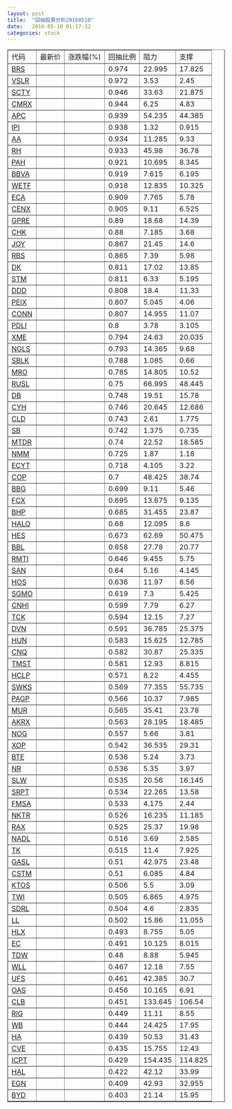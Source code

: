 ```yaml
---
layout: post
title:  "回抽股票分析20160510"
date:   2016-05-10 01:17:32
categories: stock
---
```

<script type="text/javascript">
var stockList = []
stockList.push('gb_brs');
stockList.push('gb_vslr');
stockList.push('gb_scty');
stockList.push('gb_cmrx');
stockList.push('gb_apc');
stockList.push('gb_ipi');
stockList.push('gb_aa');
stockList.push('gb_rh');
stockList.push('gb_pah');
stockList.push('gb_bbva');
stockList.push('gb_wetf');
stockList.push('gb_eca');
stockList.push('gb_cenx');
stockList.push('gb_gpre');
stockList.push('gb_chk');
stockList.push('gb_joy');
stockList.push('gb_rbs');
stockList.push('gb_dk');
stockList.push('gb_stm');
stockList.push('gb_ddd');
stockList.push('gb_peix');
stockList.push('gb_conn');
stockList.push('gb_pdli');
stockList.push('gb_xme');
stockList.push('gb_ngls');
stockList.push('gb_sblk');
stockList.push('gb_mro');
stockList.push('gb_rusl');
stockList.push('gb_db');
stockList.push('gb_cyh');
stockList.push('gb_cld');
stockList.push('gb_sb');
stockList.push('gb_mtdr');
stockList.push('gb_nmm');
stockList.push('gb_ecyt');
stockList.push('gb_cop');
stockList.push('gb_bbg');
stockList.push('gb_fcx');
stockList.push('gb_bhp');
stockList.push('gb_halo');
stockList.push('gb_hes');
stockList.push('gb_bbl');
stockList.push('gb_rmti');
stockList.push('gb_san');
stockList.push('gb_hos');
stockList.push('gb_sgmo');
stockList.push('gb_cnhi');
stockList.push('gb_tck');
stockList.push('gb_dvn');
stockList.push('gb_hun');
stockList.push('gb_cnq');
stockList.push('gb_tmst');
stockList.push('gb_hclp');
stockList.push('gb_swks');
stockList.push('gb_pagp');
stockList.push('gb_mur');
stockList.push('gb_akrx');
stockList.push('gb_nog');
stockList.push('gb_xop');
stockList.push('gb_bte');
stockList.push('gb_nr');
stockList.push('gb_slw');
stockList.push('gb_srpt');
stockList.push('gb_fmsa');
stockList.push('gb_nktr');
stockList.push('gb_rax');
stockList.push('gb_nadl');
stockList.push('gb_tk');
stockList.push('gb_gasl');
stockList.push('gb_cstm');
stockList.push('gb_ktos');
stockList.push('gb_twi');
stockList.push('gb_sdrl');
stockList.push('gb_ll');
stockList.push('gb_hlx');
stockList.push('gb_ec');
stockList.push('gb_tdw');
stockList.push('gb_wll');
stockList.push('gb_ufs');
stockList.push('gb_oas');
stockList.push('gb_clb');
stockList.push('gb_rig');
stockList.push('gb_wb');
stockList.push('gb_ha');
stockList.push('gb_cve');
stockList.push('gb_icpt');
stockList.push('gb_hal');
stockList.push('gb_egn');
stockList.push('gb_byd');
</script>
<table border="1">
 <tr>
 <td>代码</td>
 <td>最新价</td>
 <td>涨跌幅(%)</td>
 <td>回抽比例</td>
 <td>阻力</td>
 <td>支撑</td>
</tr>
  <tr id="brs">
  <td><a href="http://stock.finance.sina.com.cn/usstock/quotes/BRS.html" target="_blank">BRS</a></td><td></td><td></td><td>0.974</td><td>22.995</td><td>17.825</td></tr>
  <tr id="vslr">
  <td><a href="http://stock.finance.sina.com.cn/usstock/quotes/VSLR.html" target="_blank">VSLR</a></td><td></td><td></td><td>0.972</td><td>3.53</td><td>2.45</td></tr>
  <tr id="scty">
  <td><a href="http://stock.finance.sina.com.cn/usstock/quotes/SCTY.html" target="_blank">SCTY</a></td><td></td><td></td><td>0.946</td><td>33.63</td><td>21.875</td></tr>
  <tr id="cmrx">
  <td><a href="http://stock.finance.sina.com.cn/usstock/quotes/CMRX.html" target="_blank">CMRX</a></td><td></td><td></td><td>0.944</td><td>6.25</td><td>4.83</td></tr>
  <tr id="apc">
  <td><a href="http://stock.finance.sina.com.cn/usstock/quotes/APC.html" target="_blank">APC</a></td><td></td><td></td><td>0.939</td><td>54.235</td><td>44.385</td></tr>
  <tr id="ipi">
  <td><a href="http://stock.finance.sina.com.cn/usstock/quotes/IPI.html" target="_blank">IPI</a></td><td></td><td></td><td>0.938</td><td>1.32</td><td>0.915</td></tr>
  <tr id="aa">
  <td><a href="http://stock.finance.sina.com.cn/usstock/quotes/AA.html" target="_blank">AA</a></td><td></td><td></td><td>0.934</td><td>11.285</td><td>9.33</td></tr>
  <tr id="rh">
  <td><a href="http://stock.finance.sina.com.cn/usstock/quotes/RH.html" target="_blank">RH</a></td><td></td><td></td><td>0.933</td><td>45.98</td><td>36.78</td></tr>
  <tr id="pah">
  <td><a href="http://stock.finance.sina.com.cn/usstock/quotes/PAH.html" target="_blank">PAH</a></td><td></td><td></td><td>0.921</td><td>10.695</td><td>8.345</td></tr>
  <tr id="bbva">
  <td><a href="http://stock.finance.sina.com.cn/usstock/quotes/BBVA.html" target="_blank">BBVA</a></td><td></td><td></td><td>0.919</td><td>7.615</td><td>6.195</td></tr>
  <tr id="wetf">
  <td><a href="http://stock.finance.sina.com.cn/usstock/quotes/WETF.html" target="_blank">WETF</a></td><td></td><td></td><td>0.918</td><td>12.835</td><td>10.325</td></tr>
  <tr id="eca">
  <td><a href="http://stock.finance.sina.com.cn/usstock/quotes/ECA.html" target="_blank">ECA</a></td><td></td><td></td><td>0.909</td><td>7.765</td><td>5.78</td></tr>
  <tr id="cenx">
  <td><a href="http://stock.finance.sina.com.cn/usstock/quotes/CENX.html" target="_blank">CENX</a></td><td></td><td></td><td>0.905</td><td>9.11</td><td>6.525</td></tr>
  <tr id="gpre">
  <td><a href="http://stock.finance.sina.com.cn/usstock/quotes/GPRE.html" target="_blank">GPRE</a></td><td></td><td></td><td>0.89</td><td>18.68</td><td>14.39</td></tr>
  <tr id="chk">
  <td><a href="http://stock.finance.sina.com.cn/usstock/quotes/CHK.html" target="_blank">CHK</a></td><td></td><td></td><td>0.88</td><td>7.185</td><td>3.68</td></tr>
  <tr id="joy">
  <td><a href="http://stock.finance.sina.com.cn/usstock/quotes/JOY.html" target="_blank">JOY</a></td><td></td><td></td><td>0.867</td><td>21.45</td><td>14.6</td></tr>
  <tr id="rbs">
  <td><a href="http://stock.finance.sina.com.cn/usstock/quotes/RBS.html" target="_blank">RBS</a></td><td></td><td></td><td>0.865</td><td>7.39</td><td>5.98</td></tr>
  <tr id="dk">
  <td><a href="http://stock.finance.sina.com.cn/usstock/quotes/DK.html" target="_blank">DK</a></td><td></td><td></td><td>0.811</td><td>17.02</td><td>13.85</td></tr>
  <tr id="stm">
  <td><a href="http://stock.finance.sina.com.cn/usstock/quotes/STM.html" target="_blank">STM</a></td><td></td><td></td><td>0.811</td><td>6.33</td><td>5.195</td></tr>
  <tr id="ddd">
  <td><a href="http://stock.finance.sina.com.cn/usstock/quotes/DDD.html" target="_blank">DDD</a></td><td></td><td></td><td>0.808</td><td>18.4</td><td>11.33</td></tr>
  <tr id="peix">
  <td><a href="http://stock.finance.sina.com.cn/usstock/quotes/PEIX.html" target="_blank">PEIX</a></td><td></td><td></td><td>0.807</td><td>5.045</td><td>4.06</td></tr>
  <tr id="conn">
  <td><a href="http://stock.finance.sina.com.cn/usstock/quotes/CONN.html" target="_blank">CONN</a></td><td></td><td></td><td>0.807</td><td>14.955</td><td>11.07</td></tr>
  <tr id="pdli">
  <td><a href="http://stock.finance.sina.com.cn/usstock/quotes/PDLI.html" target="_blank">PDLI</a></td><td></td><td></td><td>0.8</td><td>3.78</td><td>3.105</td></tr>
  <tr id="xme">
  <td><a href="http://stock.finance.sina.com.cn/usstock/quotes/XME.html" target="_blank">XME</a></td><td></td><td></td><td>0.794</td><td>24.63</td><td>20.035</td></tr>
  <tr id="ngls">
  <td><a href="http://stock.finance.sina.com.cn/usstock/quotes/NGLS.html" target="_blank">NGLS</a></td><td></td><td></td><td>0.793</td><td>14.365</td><td>9.68</td></tr>
  <tr id="sblk">
  <td><a href="http://stock.finance.sina.com.cn/usstock/quotes/SBLK.html" target="_blank">SBLK</a></td><td></td><td></td><td>0.788</td><td>1.085</td><td>0.66</td></tr>
  <tr id="mro">
  <td><a href="http://stock.finance.sina.com.cn/usstock/quotes/MRO.html" target="_blank">MRO</a></td><td></td><td></td><td>0.785</td><td>14.805</td><td>10.52</td></tr>
  <tr id="rusl">
  <td><a href="http://stock.finance.sina.com.cn/usstock/quotes/RUSL.html" target="_blank">RUSL</a></td><td></td><td></td><td>0.75</td><td>66.995</td><td>48.445</td></tr>
  <tr id="db">
  <td><a href="http://stock.finance.sina.com.cn/usstock/quotes/DB.html" target="_blank">DB</a></td><td></td><td></td><td>0.748</td><td>19.51</td><td>15.78</td></tr>
  <tr id="cyh">
  <td><a href="http://stock.finance.sina.com.cn/usstock/quotes/CYH.html" target="_blank">CYH</a></td><td></td><td></td><td>0.746</td><td>20.645</td><td>12.686</td></tr>
  <tr id="cld">
  <td><a href="http://stock.finance.sina.com.cn/usstock/quotes/CLD.html" target="_blank">CLD</a></td><td></td><td></td><td>0.743</td><td>2.61</td><td>1.775</td></tr>
  <tr id="sb">
  <td><a href="http://stock.finance.sina.com.cn/usstock/quotes/SB.html" target="_blank">SB</a></td><td></td><td></td><td>0.742</td><td>1.375</td><td>0.735</td></tr>
  <tr id="mtdr">
  <td><a href="http://stock.finance.sina.com.cn/usstock/quotes/MTDR.html" target="_blank">MTDR</a></td><td></td><td></td><td>0.74</td><td>22.52</td><td>18.585</td></tr>
  <tr id="nmm">
  <td><a href="http://stock.finance.sina.com.cn/usstock/quotes/NMM.html" target="_blank">NMM</a></td><td></td><td></td><td>0.725</td><td>1.87</td><td>1.18</td></tr>
  <tr id="ecyt">
  <td><a href="http://stock.finance.sina.com.cn/usstock/quotes/ECYT.html" target="_blank">ECYT</a></td><td></td><td></td><td>0.718</td><td>4.105</td><td>3.22</td></tr>
  <tr id="cop">
  <td><a href="http://stock.finance.sina.com.cn/usstock/quotes/COP.html" target="_blank">COP</a></td><td></td><td></td><td>0.7</td><td>48.425</td><td>38.74</td></tr>
  <tr id="bbg">
  <td><a href="http://stock.finance.sina.com.cn/usstock/quotes/BBG.html" target="_blank">BBG</a></td><td></td><td></td><td>0.699</td><td>9.11</td><td>5.46</td></tr>
  <tr id="fcx">
  <td><a href="http://stock.finance.sina.com.cn/usstock/quotes/FCX.html" target="_blank">FCX</a></td><td></td><td></td><td>0.695</td><td>13.675</td><td>9.135</td></tr>
  <tr id="bhp">
  <td><a href="http://stock.finance.sina.com.cn/usstock/quotes/BHP.html" target="_blank">BHP</a></td><td></td><td></td><td>0.685</td><td>31.455</td><td>23.87</td></tr>
  <tr id="halo">
  <td><a href="http://stock.finance.sina.com.cn/usstock/quotes/HALO.html" target="_blank">HALO</a></td><td></td><td></td><td>0.68</td><td>12.095</td><td>8.6</td></tr>
  <tr id="hes">
  <td><a href="http://stock.finance.sina.com.cn/usstock/quotes/HES.html" target="_blank">HES</a></td><td></td><td></td><td>0.673</td><td>62.69</td><td>50.475</td></tr>
  <tr id="bbl">
  <td><a href="http://stock.finance.sina.com.cn/usstock/quotes/BBL.html" target="_blank">BBL</a></td><td></td><td></td><td>0.658</td><td>27.78</td><td>20.77</td></tr>
  <tr id="rmti">
  <td><a href="http://stock.finance.sina.com.cn/usstock/quotes/RMTI.html" target="_blank">RMTI</a></td><td></td><td></td><td>0.646</td><td>9.455</td><td>5.75</td></tr>
  <tr id="san">
  <td><a href="http://stock.finance.sina.com.cn/usstock/quotes/SAN.html" target="_blank">SAN</a></td><td></td><td></td><td>0.64</td><td>5.16</td><td>4.145</td></tr>
  <tr id="hos">
  <td><a href="http://stock.finance.sina.com.cn/usstock/quotes/HOS.html" target="_blank">HOS</a></td><td></td><td></td><td>0.636</td><td>11.97</td><td>8.56</td></tr>
  <tr id="sgmo">
  <td><a href="http://stock.finance.sina.com.cn/usstock/quotes/SGMO.html" target="_blank">SGMO</a></td><td></td><td></td><td>0.619</td><td>7.3</td><td>5.425</td></tr>
  <tr id="cnhi">
  <td><a href="http://stock.finance.sina.com.cn/usstock/quotes/CNHI.html" target="_blank">CNHI</a></td><td></td><td></td><td>0.599</td><td>7.79</td><td>6.27</td></tr>
  <tr id="tck">
  <td><a href="http://stock.finance.sina.com.cn/usstock/quotes/TCK.html" target="_blank">TCK</a></td><td></td><td></td><td>0.594</td><td>12.15</td><td>7.27</td></tr>
  <tr id="dvn">
  <td><a href="http://stock.finance.sina.com.cn/usstock/quotes/DVN.html" target="_blank">DVN</a></td><td></td><td></td><td>0.591</td><td>36.785</td><td>25.375</td></tr>
  <tr id="hun">
  <td><a href="http://stock.finance.sina.com.cn/usstock/quotes/HUN.html" target="_blank">HUN</a></td><td></td><td></td><td>0.583</td><td>15.625</td><td>12.785</td></tr>
  <tr id="cnq">
  <td><a href="http://stock.finance.sina.com.cn/usstock/quotes/CNQ.html" target="_blank">CNQ</a></td><td></td><td></td><td>0.582</td><td>30.87</td><td>25.335</td></tr>
  <tr id="tmst">
  <td><a href="http://stock.finance.sina.com.cn/usstock/quotes/TMST.html" target="_blank">TMST</a></td><td></td><td></td><td>0.581</td><td>12.93</td><td>8.815</td></tr>
  <tr id="hclp">
  <td><a href="http://stock.finance.sina.com.cn/usstock/quotes/HCLP.html" target="_blank">HCLP</a></td><td></td><td></td><td>0.571</td><td>8.22</td><td>4.455</td></tr>
  <tr id="swks">
  <td><a href="http://stock.finance.sina.com.cn/usstock/quotes/SWKS.html" target="_blank">SWKS</a></td><td></td><td></td><td>0.569</td><td>77.355</td><td>55.735</td></tr>
  <tr id="pagp">
  <td><a href="http://stock.finance.sina.com.cn/usstock/quotes/PAGP.html" target="_blank">PAGP</a></td><td></td><td></td><td>0.566</td><td>10.37</td><td>7.985</td></tr>
  <tr id="mur">
  <td><a href="http://stock.finance.sina.com.cn/usstock/quotes/MUR.html" target="_blank">MUR</a></td><td></td><td></td><td>0.565</td><td>35.41</td><td>23.78</td></tr>
  <tr id="akrx">
  <td><a href="http://stock.finance.sina.com.cn/usstock/quotes/AKRX.html" target="_blank">AKRX</a></td><td></td><td></td><td>0.563</td><td>28.195</td><td>18.485</td></tr>
  <tr id="nog">
  <td><a href="http://stock.finance.sina.com.cn/usstock/quotes/NOG.html" target="_blank">NOG</a></td><td></td><td></td><td>0.557</td><td>5.66</td><td>3.81</td></tr>
  <tr id="xop">
  <td><a href="http://stock.finance.sina.com.cn/usstock/quotes/XOP.html" target="_blank">XOP</a></td><td></td><td></td><td>0.542</td><td>36.535</td><td>29.31</td></tr>
  <tr id="bte">
  <td><a href="http://stock.finance.sina.com.cn/usstock/quotes/BTE.html" target="_blank">BTE</a></td><td></td><td></td><td>0.536</td><td>5.24</td><td>3.73</td></tr>
  <tr id="nr">
  <td><a href="http://stock.finance.sina.com.cn/usstock/quotes/NR.html" target="_blank">NR</a></td><td></td><td></td><td>0.536</td><td>5.35</td><td>3.97</td></tr>
  <tr id="slw">
  <td><a href="http://stock.finance.sina.com.cn/usstock/quotes/SLW.html" target="_blank">SLW</a></td><td></td><td></td><td>0.535</td><td>20.56</td><td>16.145</td></tr>
  <tr id="srpt">
  <td><a href="http://stock.finance.sina.com.cn/usstock/quotes/SRPT.html" target="_blank">SRPT</a></td><td></td><td></td><td>0.534</td><td>22.265</td><td>13.58</td></tr>
  <tr id="fmsa">
  <td><a href="http://stock.finance.sina.com.cn/usstock/quotes/FMSA.html" target="_blank">FMSA</a></td><td></td><td></td><td>0.533</td><td>4.175</td><td>2.44</td></tr>
  <tr id="nktr">
  <td><a href="http://stock.finance.sina.com.cn/usstock/quotes/NKTR.html" target="_blank">NKTR</a></td><td></td><td></td><td>0.526</td><td>16.235</td><td>11.185</td></tr>
  <tr id="rax">
  <td><a href="http://stock.finance.sina.com.cn/usstock/quotes/RAX.html" target="_blank">RAX</a></td><td></td><td></td><td>0.525</td><td>25.37</td><td>19.98</td></tr>
  <tr id="nadl">
  <td><a href="http://stock.finance.sina.com.cn/usstock/quotes/NADL.html" target="_blank">NADL</a></td><td></td><td></td><td>0.516</td><td>3.69</td><td>2.585</td></tr>
  <tr id="tk">
  <td><a href="http://stock.finance.sina.com.cn/usstock/quotes/TK.html" target="_blank">TK</a></td><td></td><td></td><td>0.515</td><td>11.4</td><td>7.925</td></tr>
  <tr id="gasl">
  <td><a href="http://stock.finance.sina.com.cn/usstock/quotes/GASL.html" target="_blank">GASL</a></td><td></td><td></td><td>0.51</td><td>42.975</td><td>23.48</td></tr>
  <tr id="cstm">
  <td><a href="http://stock.finance.sina.com.cn/usstock/quotes/CSTM.html" target="_blank">CSTM</a></td><td></td><td></td><td>0.51</td><td>6.085</td><td>4.84</td></tr>
  <tr id="ktos">
  <td><a href="http://stock.finance.sina.com.cn/usstock/quotes/KTOS.html" target="_blank">KTOS</a></td><td></td><td></td><td>0.506</td><td>5.5</td><td>3.09</td></tr>
  <tr id="twi">
  <td><a href="http://stock.finance.sina.com.cn/usstock/quotes/TWI.html" target="_blank">TWI</a></td><td></td><td></td><td>0.505</td><td>6.865</td><td>4.975</td></tr>
  <tr id="sdrl">
  <td><a href="http://stock.finance.sina.com.cn/usstock/quotes/SDRL.html" target="_blank">SDRL</a></td><td></td><td></td><td>0.504</td><td>4.6</td><td>2.835</td></tr>
  <tr id="ll">
  <td><a href="http://stock.finance.sina.com.cn/usstock/quotes/LL.html" target="_blank">LL</a></td><td></td><td></td><td>0.502</td><td>15.86</td><td>11.055</td></tr>
  <tr id="hlx">
  <td><a href="http://stock.finance.sina.com.cn/usstock/quotes/HLX.html" target="_blank">HLX</a></td><td></td><td></td><td>0.493</td><td>8.755</td><td>5.05</td></tr>
  <tr id="ec">
  <td><a href="http://stock.finance.sina.com.cn/usstock/quotes/EC.html" target="_blank">EC</a></td><td></td><td></td><td>0.491</td><td>10.125</td><td>8.015</td></tr>
  <tr id="tdw">
  <td><a href="http://stock.finance.sina.com.cn/usstock/quotes/TDW.html" target="_blank">TDW</a></td><td></td><td></td><td>0.48</td><td>8.88</td><td>5.945</td></tr>
  <tr id="wll">
  <td><a href="http://stock.finance.sina.com.cn/usstock/quotes/WLL.html" target="_blank">WLL</a></td><td></td><td></td><td>0.467</td><td>12.18</td><td>7.55</td></tr>
  <tr id="ufs">
  <td><a href="http://stock.finance.sina.com.cn/usstock/quotes/UFS.html" target="_blank">UFS</a></td><td></td><td></td><td>0.461</td><td>42.385</td><td>30.7</td></tr>
  <tr id="oas">
  <td><a href="http://stock.finance.sina.com.cn/usstock/quotes/OAS.html" target="_blank">OAS</a></td><td></td><td></td><td>0.456</td><td>10.165</td><td>6.91</td></tr>
  <tr id="clb">
  <td><a href="http://stock.finance.sina.com.cn/usstock/quotes/CLB.html" target="_blank">CLB</a></td><td></td><td></td><td>0.451</td><td>133.645</td><td>106.54</td></tr>
  <tr id="rig">
  <td><a href="http://stock.finance.sina.com.cn/usstock/quotes/RIG.html" target="_blank">RIG</a></td><td></td><td></td><td>0.449</td><td>11.11</td><td>8.55</td></tr>
  <tr id="wb">
  <td><a href="http://stock.finance.sina.com.cn/usstock/quotes/WB.html" target="_blank">WB</a></td><td></td><td></td><td>0.444</td><td>24.425</td><td>17.95</td></tr>
  <tr id="ha">
  <td><a href="http://stock.finance.sina.com.cn/usstock/quotes/HA.html" target="_blank">HA</a></td><td></td><td></td><td>0.439</td><td>50.53</td><td>31.43</td></tr>
  <tr id="cve">
  <td><a href="http://stock.finance.sina.com.cn/usstock/quotes/CVE.html" target="_blank">CVE</a></td><td></td><td></td><td>0.435</td><td>15.755</td><td>12.43</td></tr>
  <tr id="icpt">
  <td><a href="http://stock.finance.sina.com.cn/usstock/quotes/ICPT.html" target="_blank">ICPT</a></td><td></td><td></td><td>0.429</td><td>154.435</td><td>114.825</td></tr>
  <tr id="hal">
  <td><a href="http://stock.finance.sina.com.cn/usstock/quotes/HAL.html" target="_blank">HAL</a></td><td></td><td></td><td>0.422</td><td>42.12</td><td>33.99</td></tr>
  <tr id="egn">
  <td><a href="http://stock.finance.sina.com.cn/usstock/quotes/EGN.html" target="_blank">EGN</a></td><td></td><td></td><td>0.409</td><td>42.93</td><td>32.955</td></tr>
  <tr id="byd">
  <td><a href="http://stock.finance.sina.com.cn/usstock/quotes/BYD.html" target="_blank">BYD</a></td><td></td><td></td><td>0.403</td><td>21.14</td><td>15.95</td></tr>
</table>

